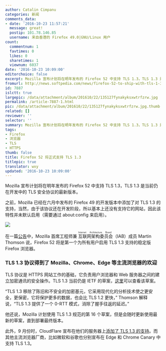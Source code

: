 ```yaml
---
author: Catalin Cimpanu
categories: 新闻
comments_data:
- date: '2016-10-23 11:57:21'
  message: great!
  postip: 101.78.146.85
  username: 来自香港的 Firefox 49.0|GNU/Linux 用户
count:
  commentnum: 1
  favtimes: 0
  likes: 0
  sharetimes: 1
  viewnum: 6037
date: '2016-10-23 10:09:00'
editorchoice: false
excerpt: Mozilla 宣布计划将在明年发布的 Firefox 52 中支持 TLS 1.3，TLS 1.3 是当前仍在开发中的 TLS 安全协议的最新版本。
fromurl: http://news.softpedia.com/news/firefox-52-to-ship-with-tls-1-3-support-509506.shtml
id: 7887
islctt: true
largepic: /data/attachment/album/201610/22/135127fynakyksxwtrfzrw.jpg
permalink: /article-7887-1.html
pic: /data/attachment/album/201610/22/135127fynakyksxwtrfzrw.jpg.thumb.jpg
related: []
reviewer: ''
selector: ''
summary: Mozilla 宣布计划将在明年发布的 Firefox 52 中支持 TLS 1.3，TLS 1.3 是当前仍在开发中的 TLS 安全协议的最新版本。
tags:
- Firefox
- 浏览器
- TLS
- HTTPS
thumb: false
title: Firefox 52 将正式支持 TLS 1.3
titlepic: true
translator: wxy
updated: '2016-10-23 10:09:00'
---
```


Mozilla 宣布计划将在明年发布的 Firefox 52 中支持 TLS 1.3，TLS 1.3 是当前仍在开发中的 TLS 安全协议的最新版本。


之前，Mozilla 已经在六月中发布的 Firefox 49 的开发版本中添加了对 TLS 1.3 的支持，当然，由于该协议还在开发阶段，所以基本上还没有支持它的网站，因此该特性并未默认启用（需要通过 about:config 来启用）。


![](/data/attachment/album/201610/22/135127fynakyksxwtrfzrw.jpg)


在一篇[公告](https://groups.google.com/forum/#!topic/mozilla.dev.platform/sfeqeMkyxCI)中，Mozilla 首席工程师兼<ruby> 互联网架构委员会 <rp>  （ </rp> <rt>  Internet Architecture Board </rt> <rp>  ） </rp></ruby>（IAB）成员 Martin Thomson 说，Firefox 52 将是第一个为所有用户启用 TLS 1.3 支持的稳定版 Firefox 浏览器。


### TLS 1.3 协议得到了 Mozilla、Chrome、Edge 等主流浏览器的欢迎


TLS 协议是 HTTPS 网站工作的基础，它负责用户浏览器和 Web 服务器之间的建立加密通讯的安全操作。TLS 1.3 当前仍是 IETF 的草案，[这里](https://tools.ietf.org/html/draft-ietf-tls-tls13-16)可以查看该草案。


“TLS 1.3 移除了陈旧和不安全的加密基元，它采用现代化的分析技术使之更安全，更保密，它将保护更多的数据，也会比 TLS 1.2 更快，” Thomson 解释说，“TLS 1.3 提供了一个 0-RTT 模式，消除了握手往返的延迟。”


他还说，Mozilla 计划使用 TLS 1.3 规范的第 16 个草案，但是会随时更新使用最新的草案，直到部署最终版本。


此外，9 月份时，CloudFlare 宣布在他们的服务器上[添加了 TLS 1.3 的支持](https://blog.cloudflare.com/introducing-tls-1-3/)。而其他主流浏览器厂商，比如微软和谷歌也分别宣布在 Edge 和 Chrome Canary 中支持 TLS 1.3。